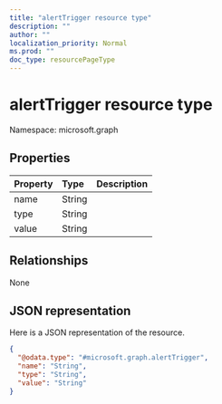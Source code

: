 ```yaml
---
title: "alertTrigger resource type"
description: ""
author: ""
localization_priority: Normal
ms.prod: ""
doc_type: resourcePageType
---
```


# alertTrigger resource type


Namespace: microsoft.graph



## Properties
|Property|Type|Description|
|:---|:---|:---|
|name|String||
|type|String||
|value|String||

## Relationships
None

## JSON representation
Here is a JSON representation of the resource.
<!-- {
  "blockType": "resource",
  "@odata.type": "microsoft.graph.alertTrigger"
}
-->
``` json
{
  "@odata.type": "#microsoft.graph.alertTrigger",
  "name": "String",
  "type": "String",
  "value": "String"
}
```

